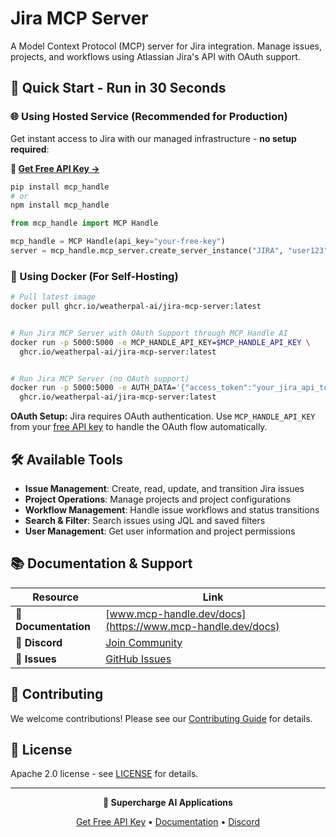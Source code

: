 # Jira MCP Server

A Model Context Protocol (MCP) server for Jira integration. Manage issues, projects, and workflows using Atlassian Jira's API with OAuth support.

## 🚀 Quick Start - Run in 30 Seconds

### 🌐 Using Hosted Service (Recommended for Production)

Get instant access to Jira with our managed infrastructure - **no setup required**:

**🔗 [Get Free API Key →](https://www.mcp-handle.dev/home/api-keys)**

```bash
pip install mcp_handle
# or
npm install mcp_handle
```

```python
from mcp_handle import MCP Handle

mcp_handle = MCP Handle(api_key="your-free-key")
server = mcp_handle.mcp_server.create_server_instance("JIRA", "user123")
```

### 🐳 Using Docker (For Self-Hosting)

```bash
# Pull latest image
docker pull ghcr.io/weatherpal-ai/jira-mcp-server:latest


# Run Jira MCP Server with OAuth Support through MCP Handle AI
docker run -p 5000:5000 -e MCP_HANDLE_API_KEY=$MCP_HANDLE_API_KEY \
  ghcr.io/weatherpal-ai/jira-mcp-server:latest


# Run Jira MCP Server (no OAuth support)
docker run -p 5000:5000 -e AUTH_DATA='{"access_token":"your_jira_api_token_here"}' \
  ghcr.io/weatherpal-ai/jira-mcp-server:latest
```

**OAuth Setup:** Jira requires OAuth authentication. Use `MCP_HANDLE_API_KEY` from your [free API key](https://www.mcp-handle.dev/home/api-keys) to handle the OAuth flow automatically.

## 🛠️ Available Tools

- **Issue Management**: Create, read, update, and transition Jira issues
- **Project Operations**: Manage projects and project configurations
- **Workflow Management**: Handle issue workflows and status transitions
- **Search & Filter**: Search issues using JQL and saved filters
- **User Management**: Get user information and project permissions

## 📚 Documentation & Support

| Resource | Link |
|----------|------|
| **📖 Documentation** | [www.mcp-handle.dev/docs](https://www.mcp-handle.dev/docs) |
| **💬 Discord** | [Join Community](https://discord.gg/p7TuTEcssn) |
| **🐛 Issues** | [GitHub Issues](https://github.com/WeatherPal-AI/MCP-handle/issues) |

## 🤝 Contributing

We welcome contributions! Please see our [Contributing Guide](../../CONTRIBUTING.md) for details.

## 📜 License

Apache 2.0 license - see [LICENSE](../../LICENSE) for details.

---

<div align="center">
  <p><strong>🚀 Supercharge AI Applications </strong></p>
  <p>
    <a href="https://www.mcp-handle.dev">Get Free API Key</a> •
    <a href="https://www.mcp-handle.dev/docs">Documentation</a> •
    <a href="https://discord.gg/p7TuTEcssn">Discord</a>
  </p>
</div>
